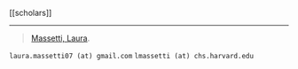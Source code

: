 [[scholars]]
***
> [Massetti, Laura](massetti). 

`laura.massetti07 (at) gmail.com`
`lmassetti (at) chs.harvard.edu`